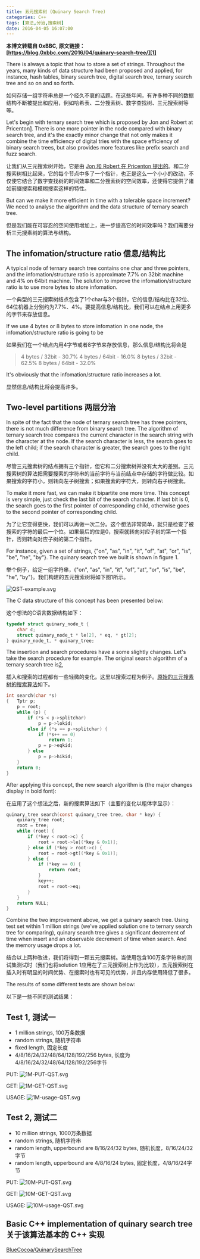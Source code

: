 ```yaml
---
title: 五元搜索树 (Quinary Search Tree)
categories: C++
tags: [算法,分治,搜索树]
date: 2016-04-05 16:07:00
---
```


**本博文转载自 0xBBC, 原文链接：[https://blog.0xbbc.com/2016/04/quinary-search-tree/][1]** 

There is always a topic that how to store a set of strings. Throughout the years, many kinds of data structure had been proposed and applied, for instance, hash tables, binary search tree, digital search tree, ternary search tree and so on and so forth.

如何存储一组字符串总是一个经久不衰的话题。在这些年间，有许多种不同的数据结构不断被提出和应用，例如哈希表、二分搜索树、数字查找树、三元搜索树等等。

Let's begin with ternary search tree which is proposed by Jon and Robert at Pricenton[1]. There is one more pointer in the node compared with binary search tree, and it's the exactly minor change that not only makes it combine the time efficiency of digital tries with the space efficiency of binary search trees, but also provides more features like prefix search and fuzz search.

让我们从三元搜索树开始，它是由 [Jon 和 Robert 在 Pricenton 提出的][2]。和二分搜索树相比起来，它的每个节点中多了一个指针，也正是这么一个小小的改动，不仅使它结合了数字查找树的时间效率和二分搜索树的空间效率，还使得它提供了诸如前缀搜索和模糊搜索这样的特性。

But can we make it more efficient in time with a tolerable space increment? We need to analyse the algorithm and the data structure of ternary search tree.

但是我们能在可容忍的空间使用增加上，进一步提高它的时间效率吗？我们需要分析三元搜素树的算法与结构。

The infomation/structure ratio 信息/结构比
-------------------------------------

A typical node of ternary search tree contains one char and three pointers, and the infomation/structure ratio is approximate 7.7% on 32bit machine and 4% on 64bit machine. The solution to improve the infomation/structure ratio is to use more bytes to store infomation.

一个典型的三元搜索树结点包含了1个char与3个指针，它的信息/结构比在32位、64位机器上分别约为7.7%、4%。要提高信息/结构比，我们可以在结点上用更多的字节来存放信息。

If we use 4 bytes or 8 bytes to store infomation in one node, the infomation/structure ratio is going to be

如果我们在一个结点内用4字节或者8字节来存放信息，那么信息/结构比将会是

> 4 bytes / 32bit - 30.7%
> 4 bytes / 64bit - 16.0%
> 8 bytes / 32bit - 62.5%
> 8 bytes / 64bit - 32.0%

It's obviously that the infomation/structure ratio increases a lot.

显然信息/结构比将会提高许多。

Two-level partitions 两层分治
-------------------------

In spite of the fact that the node of ternary search tree has three pointers, there is not much difference from binary search tree. The algorithm of ternary search tree compares the current character in the search string with the character at the node. If the search character is less, the search goes to the left child; if the search character is greater, the search goes to the right child.

尽管三元搜索树的结点拥有三个指针，但它和二分搜索树并没有太大的差别。三元搜索树的算法把需要搜索的字符串的当前字符与当前结点中存储的字符做比较。如果搜索的字符小，则转向左子树搜索；如果搜索的字符大，则转向右子树搜索。

To make it more fast, we can make it bipartite one more time. This concept is very simple, just check the last bit of the search character. If last bit is 0, the search goes to the first pointer of corresponding child, otherwise goes to the second pointer of corresponding child.

为了让它变得更快，我们可以再做一次二分。这个想法非常简单，就只是检查了被搜索的字符的最后一个位。如果最后的位是0，搜索就转向对应子树的第一个指针，否则转向对应子树的第二个指针。

For instance, given a set of strings, {"on", "as", "in", "it", "of", "at", "or", "is", "be", "he", "by"}. The quinary search tree we built is shown in figure 1.

举个例子，给定一组字符串，{"on", "as", "in", "it", "of", "at", "or", "is", "be", "he", "by"}。我们构建的五元搜索树将如下图1所示。

![QST-example.svg][3]

The C data structure of this concept has been presented below:

这个想法的C语言数据结构如下：

``` c
typedef struct quinary_node_t {
    char c;
    struct quinary_node_t * le[2], * eq, * gt[2];
} quinary_node_t, * quinary_tree;
```

The insertion and search procedures have a some slightly changes. Let's take the search procedure for example. The original search algorithm of a ternary search tree is[2],

插入和搜索的过程都有一些轻微的变化。这里以搜索过程为例子。[原始的三元搜素树的搜索算法][4]如下。

``` c
int search(char *s)
{   Tptr p;
    p = root;
    while (p) {
        if (*s < p->splitchar)
            p = p->lokid;
        else if (*s == p->splitchar) {
            if (*s++ == 0)
                return 1;
            p = p->eqkid;
        } else
            p = p->hikid;
    }
    return 0;
}
```

After applying this concept, the new search algorithm is (the major changes display in bold font):

在应用了这个想法之后，新的搜索算法如下（主要的变化以粗体字显示）：

``` c
quinary_tree search(const quinary_tree tree, char * key) {
    quinary_tree root;
    root = tree;
    while (root) {
        if (*key < root->c) {
            root = root->le[(*key & 0x1)];
        } else if (*key > root->c) {
            root = root->gt[(*key & 0x1)];
        } else {
            if (*key == 0) {
                return root;
            }
            key++;
            root = root->eq;
        }
    }
    return NULL;
}
```

Combine the two improvement above, we get a quinary search tree. Using test set within 1 million strings (we've applied solution one to ternary search tree for comparing), quinary search tree gives a significant decrement of time when insert and an observable decrement of time when search. And the memory usage drops a lot.

结合以上两种改进，我们将得到一颗五元搜索树。当使用包含100万条字符串的测试集测试时（我们也将solution 1应用在了三元搜索树上作为比较），五元搜索树在插入时有明显的时间优势、在搜索时也有可见的优势，并且内存使用降低了很多。

The results of some different tests are shown below:

以下是一些不同的测试结果：

Test 1, 测试一
-----------

 - 1 million strings, 100万条数据
 - random strings, 随机字符串
 - fixed length, 固定长度
 - 4/8/16/24/32/48/64/128/192/256 bytes, 长度为4/8/16/24/32/48/64/128/192/256字节

PUT:
![1M-PUT-QST.svg][5]

GET:
![1M-GET-QST.svg][6]

USAGE:
![1M-usage-QST.svg][7]

Test 2, 测试二
-----------

 - 10 million strings, 1000万条数据
 - random strings, 随机字符串
 - random length, upperbound are 8/16/24/32 bytes, 随机长度，8/16/24/32字节
 - random length, upperbound are 4/8/16/24 bytes, 固定长度，4/8/16/24字节

PUT:
![10M-PUT-QST.svg][8]

GET:
![10M-GET-QST.svg][9]

USAGE:
![10M-usage-QST.svg][10]

Basic C++ implementation of quinary search tree 关于该算法基本的 C++ 实现
---------------------------------------------------------------

[BlueCocoa/QuinarySearchTree][11]


  [1]: https://blog.0xbbc.com/2016/04/quinary-search-tree/
  [2]: https://www.cs.princeton.edu/~rs/strings/
  [3]: https://82flex.com/usr/uploads/2016/04/1891901131.svg
  [4]: https://www.cs.upc.edu/~ps/downloads/tst/tst.html
  [5]: https://82flex.com/usr/uploads/2016/04/1662707138.svg
  [6]: https://82flex.com/usr/uploads/2016/04/3915109274.svg
  [7]: https://82flex.com/usr/uploads/2016/04/3025538988.svg
  [8]: https://82flex.com/usr/uploads/2016/04/2896920776.svg
  [9]: https://82flex.com/usr/uploads/2016/04/648548141.svg
  [10]: https://82flex.com/usr/uploads/2016/04/3765883664.svg
  [11]: https://github.com/BlueCocoa/QuinarySearchTree
